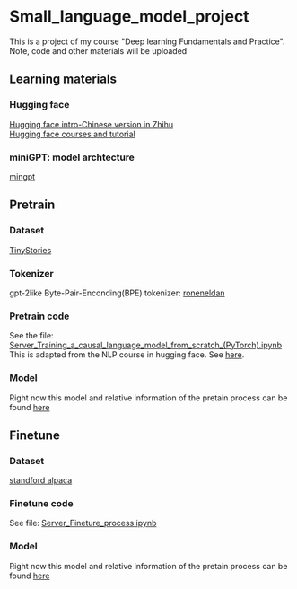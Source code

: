 # Small_language_model_project
This is a project of my course "Deep learning Fundamentals and Practice". Note, code and other materials will be uploaded

## Learning materials

### Hugging face
[Hugging face intro-Chinese version in Zhihu](https://zhuanlan.zhihu.com/p/535100411)  
[Hugging face courses and tutorial](https://huggingface.co/learn/nlp-course/chapter1/1)  

### miniGPT: model archtecture
[mingpt](https://github.com/karpathy/minGPT)

## Pretrain 

### Dataset 
[TinyStories](https://huggingface.co/datasets/roneneldan/TinyStories)
### Tokenizer
gpt-2like Byte-Pair-Enconding(BPE) tokenizer: [roneneldan](https://huggingface.co/roneneldan/TinyStories-1M)
### Pretrain code
See the file: [Server_Training_a_causal_language_model_from_scratch_(PyTorch).ipynb](https://github.com/Toflamus/Small_language_model_project/blob/main/Server_Training_a_causal_language_model_from_scratch_(PyTorch).ipynb) This is adapted from the NLP course in hugging face. See [here](https://huggingface.co/learn/nlp-course/chapter7/6?fw=pt). 
### Model 
Right now this model and relative information of the pretain process can be found [here](https://huggingface.co/Toflamus/GPT-2_para3M)

## Finetune 
### Dataset 
[standford alpaca](https://github.com/tatsu-lab/stanford_alpaca)
### Finetune code
See file: [Server_Fineture_process.ipynb](https://github.com/Toflamus/Small_language_model_project/blob/main/Server_Finetune_process.ipynb)
### Model 
Right now this model and relative information of the pretain process can be found [here](https://huggingface.co/Toflamus/GPT-2_3M_finetuned2)
